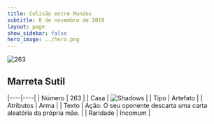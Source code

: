 ```yaml
---
title: Colisão entre Mundos
subtitle: 8 de novembro de 2019
layout: page
show_sidebar: false
hero_image: ../hero.png
---
```


![263](https://cdn.keyforgegame.com/media/card_front/pt/452_263_VJXHQQVX3C86_pt.png)

## Marreta Sutil

|----|----|
| Número | 263 |
| Casa | ![Shadows](https://archonarcana.com/images/thumb/e/ee/Shadows.png/22px-Shadows.png "Sombras") |
| Tipo | Artefato |
| Atributos | Arma |
| Texto | Ação: O seu oponente descarta uma carta aleatória da própria mão. |
| Raridade | Incomum |
